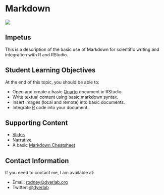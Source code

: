 # Markdown

![](https://live.staticflickr.com/65535/52296244254_3443324e58_o_d.png)

## Impetus

This is a description of the basic use of Markdown for scientific writing and integration with R and RStudio.

## Student Learning Objectives

At the end of this topic, you should be able to:

- Open and create a basic [Quarto](https://quarto.org) document in RStudio.
- Write textual content using basic markdown syntax.
- Insert images (local and remote) into basic documents.
- Integrate [R](https://cran.r-project.org) code into your document.

## Supporting Content
- [Slides](https://dyerlabteaching.github.io/Markdown/slides.html)
- [Narrative](https://dyerlabteaching.github.io/Markdown/narrative.html)
- A basic [Markdown Cheatsheet](https://www.markdownguide.org/cheat-sheet/) 

## Contact Information
If you need to contact me, I am available at:  
- Email: [rodney@dyerlab.org](mailto:rodney@dyerlab.org)  
- Twitter: [@dyerlab](https://twitter.com/dyerlab)  


